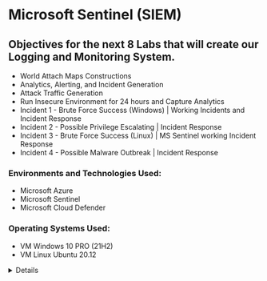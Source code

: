 # Microsoft Sentinel (SIEM)

## Objectives for the next 8 Labs that will create our Logging and Monitoring System.

- World Attach Maps Constructions
- Analytics, Alerting, and Incident Generation
- Attack Traffic Generation
- Run Insecure Environment for 24 hours and Capture Analytics
- Incident 1 - Brute Force Success (Windows) | Working Incidents and Incident Response
- Incident 2 - Possible Privilege Escalating | Incident Response
- Incident 3 - Brute Force Success (Linux) | MS Sentinel working Incident Response
- Incident 4 - Possible Malware Outbreak | Incident Response

### Environments and Technologies Used:

- Microsoft Azure
- Microsoft Sentinel
- Microsoft Cloud Defender

### Operating Systems Used:

- VM Windows 10 PRO (21H2)
- VM Linux Ubuntu 20.12
<details close>

<div>

</summary>

Reminder: Check your Subscription’s Cost Analysis

#### Actions and Observations<b>

- We are going to create 4 different workbooks in Sentinel that show different types of malicious traffic from around the world, targeting our resources.
- We will use pre-built JSON maps to reduce the number of errors/questions, but will explain the process.

--- 

In Microsoft Sintinel | Workbooks , we will add a new workbook in order to create our map. 

![vivaldi_kLOHZRFPhj](https://user-images.githubusercontent.com/109401839/235279747-01e3bf0c-428d-4b71-b6f8-9e9dc99bae8d.png)

- Remove the pre-included reports. 
- Add Query
- Advanced Editor > Paste the [KQL .JSON Information](https://github.com/fnabeel/Cloud-SOC-Project-Directory/blob/main/Sentinel-Maps(JSON)/linux-ssh-auth-fail.json)

After running your query , your graph should populate! 

![vivaldi_1SnjH3R8Ip](https://user-images.githubusercontent.com/109401839/235279945-1eef8a2b-e778-4811-be63-3c9bf4c1e619.png)
 
> Note that each graph everyone makes will be different since this is based on the attacks I recieved in a certain timeframe! 

The KQL code we used shows us the Linux VM Authentication SSH Failures. 

- Edit > Settings > Map Settings > 

![heatmap](https://user-images.githubusercontent.com/109401839/235281773-e002056e-9f07-4082-9721-59c3f002f74f.PNG)

- Save Workbooks

![vivaldi_YBA2LIqUJg](https://user-images.githubusercontent.com/109401839/235284830-a5b1ff91-cfd5-4381-a459-e6315be8f22d.png)

- Next we will create a graph for (MS SQL Authentication Fail)[https://github.com/fnabeel/Cloud-SOC-Project-Directory/blob/main/Sentinel-Maps(JSON)/mssql-auth-fail.json]

![vivaldi_laXpbNeo86](https://user-images.githubusercontent.com/109401839/235286153-e23a0f2e-3b96-498b-a557-6d70f82e31c6.png)

- Now we will repeat it for the subsequent maps by entering the KQL code. 

- [NSG Malicious Allowed Firewall In](https://github.com/fnabeel/Cloud-SOC-Project-Directory/blob/main/Sentinel-Maps(JSON)/nsg-malicious-allowed-in.json)

![vivaldi_No4emgWydH](https://user-images.githubusercontent.com/109401839/235286714-73d14971-e942-479b-aa36-04c083dc86d5.png)


Ref: JSON Files - Remember, Sentinel uses our Log Analytics Workspace where we ingested the logs

Within Azure Sentinel, first observe the Data Connectors, then do the following:
Use windows-rdp-auth-fail.json to create the “Windows RDP/SMB Authentication Failures” map
Use linux-ssh-auth-fail.json to create the “Linux SSH Authentication Failures” map
Use mssql-auth-fail.json to create the “MS SQL Server Authentication Failures” map
Use nsg-malicious-allowed-in.json to create the “NSG Allowed Malicious Inbound Flows” map

Observe any pre-existing malicious attack traffic on these maps from the Internet
Ensure an appropriate time-frame is being selected (30 days)
——————————————————————————————————————

If it’s been 24 hours since you created the resources being tracked on this map and you don’t see traffic to them, make sure of the following:
First, generate traffic on your own to see if any logs show up
Ensure both VMs are on
Ensure Microsoft Defender for Cloud and the Data Collection Rules are configured correct to collect logs from the VMs (from section: Logging and Monitoring: Enable MDC and Configure Log Collection for Virtual Machines)
Ensure Logging is correctly configured for MS SQL Server (from section: Azure Intro: Creating our Subscription and First Resources)
If NSG FLow Logs are empty, ensure they are configured correctly (from section: Logging and Monitoring: Enable MDC and Configure Log Collection for Virtual Machines)
Alternatively, you can skip ahead to the “Azure Sentinel: Attack Traffic Generation” section to generate some traffic, but we need to make sure logging is configured correctly and showing up before that will work.

